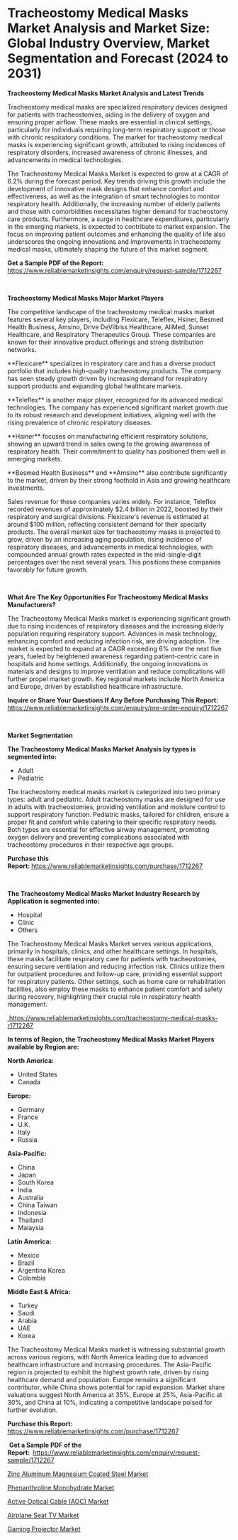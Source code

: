 <p><h1>Tracheostomy Medical Masks Market Analysis and Market Size: Global Industry Overview, Market Segmentation and Forecast (2024 to 2031)</h1></p><p><strong>Tracheostomy Medical Masks Market Analysis and Latest Trends</strong></p>
<p><p>Tracheostomy medical masks are specialized respiratory devices designed for patients with tracheostomies, aiding in the delivery of oxygen and ensuring proper airflow. These masks are essential in clinical settings, particularly for individuals requiring long-term respiratory support or those with chronic respiratory conditions. The market for tracheostomy medical masks is experiencing significant growth, attributed to rising incidences of respiratory disorders, increased awareness of chronic illnesses, and advancements in medical technologies.</p><p>The Tracheostomy Medical Masks Market is expected to grow at a CAGR of 6.2% during the forecast period. Key trends driving this growth include the development of innovative mask designs that enhance comfort and effectiveness, as well as the integration of smart technologies to monitor respiratory health. Additionally, the increasing number of elderly patients and those with comorbidities necessitates higher demand for tracheostomy care products. Furthermore, a surge in healthcare expenditures, particularly in the emerging markets, is expected to contribute to market expansion. The focus on improving patient outcomes and enhancing the quality of life also underscores the ongoing innovations and improvements in tracheostomy medical masks, ultimately shaping the future of this market segment.</p></p>
<p><strong>Get a Sample PDF of the Report:&nbsp;</strong> <a href="https://www.reliablemarketinsights.com/enquiry/request-sample/1712267?utm_campaign=1197&utm_medium=2&utm_source=Github&utm_content=ia&utm_term=30102024&utm_id=tracheostomy-medical-masks">https://www.reliablemarketinsights.com/enquiry/request-sample/1712267</a></p>
<p>&nbsp;</p>
<p><strong>Tracheostomy Medical Masks Major Market Players</strong></p>
<p><p>The competitive landscape of the tracheostomy medical masks market features several key players, including Flexicare, Teleflex, Hsiner, Besmed Health Business, Amsino, Drive DeVilbiss Healthcare, AliMed, Sunset Healthcare, and Respiratory Therapeutics Group. These companies are known for their innovative product offerings and strong distribution networks.</p><p>**Flexicare** specializes in respiratory care and has a diverse product portfolio that includes high-quality tracheostomy products. The company has seen steady growth driven by increasing demand for respiratory support products and expanding global healthcare markets. </p><p>**Teleflex** is another major player, recognized for its advanced medical technologies. The company has experienced significant market growth due to its robust research and development initiatives, aligning well with the rising prevalence of chronic respiratory diseases. </p><p>**Hsiner** focuses on manufacturing efficient respiratory solutions, showing an upward trend in sales owing to the growing awareness of respiratory health. Their commitment to quality has positioned them well in emerging markets.</p><p>**Besmed Health Business** and **Amsino** also contribute significantly to the market, driven by their strong foothold in Asia and growing healthcare investments.</p><p>Sales revenue for these companies varies widely. For instance, Teleflex recorded revenues of approximately $2.4 billion in 2022, boosted by their respiratory and surgical divisions. Flexicare's revenue is estimated at around $100 million, reflecting consistent demand for their specialty products. The overall market size for tracheostomy masks is projected to grow, driven by an increasing aging population, rising incidence of respiratory diseases, and advancements in medical technologies, with compounded annual growth rates expected in the mid-single-digit percentages over the next several years. This positions these companies favorably for future growth.</p></p>
<p>&nbsp;</p>
<p><strong>What Are The Key Opportunities For Tracheostomy Medical Masks Manufacturers?</strong></p>
<p><p>The Tracheostomy Medical Masks market is experiencing significant growth due to rising incidences of respiratory diseases and the increasing elderly population requiring respiratory support. Advances in mask technology, enhancing comfort and reducing infection risk, are driving adoption. The market is expected to expand at a CAGR exceeding 6% over the next five years, fueled by heightened awareness regarding patient-centric care in hospitals and home settings. Additionally, the ongoing innovations in materials and designs to improve ventilation and reduce complications will further propel market growth. Key regional markets include North America and Europe, driven by established healthcare infrastructure.</p></p>
<p><strong>Inquire or Share Your Questions If Any Before Purchasing This Report:</strong> <a href="https://www.reliablemarketinsights.com/enquiry/pre-order-enquiry/1712267?utm_campaign=1197&utm_medium=2&utm_source=Github&utm_content=ia&utm_term=30102024&utm_id=tracheostomy-medical-masks">https://www.reliablemarketinsights.com/enquiry/pre-order-enquiry/1712267</a></p>
<p>&nbsp;</p>
<p><strong>Market Segmentation</strong></p>
<p><strong>The Tracheostomy Medical Masks Market Analysis by types is segmented into:</strong></p>
<p><ul><li>Adult</li><li>Pediatric</li></ul></p>
<p><p>The tracheostomy medical masks market is categorized into two primary types: adult and pediatric. Adult tracheostomy masks are designed for use in adults with tracheostomies, providing ventilation and moisture control to support respiratory function. Pediatric masks, tailored for children, ensure a proper fit and comfort while catering to their specific respiratory needs. Both types are essential for effective airway management, promoting oxygen delivery and preventing complications associated with tracheostomy procedures in their respective age groups.</p></p>
<p><strong>Purchase this Report:&nbsp;</strong><a href="https://www.reliablemarketinsights.com/purchase/1712267?utm_campaign=1197&utm_medium=2&utm_source=Github&utm_content=ia&utm_term=30102024&utm_id=tracheostomy-medical-masks">https://www.reliablemarketinsights.com/purchase/1712267</a></p>
<p>&nbsp;</p>
<p><strong>The Tracheostomy Medical Masks Market Industry Research by Application is segmented into:</strong></p>
<p><ul><li>Hospital</li><li>Clinic</li><li>Others</li></ul></p>
<p><p>The Tracheostomy Medical Masks Market serves various applications, primarily in hospitals, clinics, and other healthcare settings. In hospitals, these masks facilitate respiratory care for patients with tracheostomies, ensuring secure ventilation and reducing infection risk. Clinics utilize them for outpatient procedures and follow-up care, providing essential support for respiratory patients. Other settings, such as home care or rehabilitation facilities, also employ these masks to enhance patient comfort and safety during recovery, highlighting their crucial role in respiratory health management.</p></p>
<p><a href="https://www.reliablemarketinsights.com/tracheostomy-medical-masks-r1712267?utm_campaign=1197&utm_medium=2&utm_source=Github&utm_content=ia&utm_term=30102024&utm_id=tracheostomy-medical-masks">&nbsp;https://www.reliablemarketinsights.com/tracheostomy-medical-masks-r1712267</a></p>
<p><strong>In terms of Region, the Tracheostomy Medical Masks Market Players available by Region are:</strong></p>
<p>
    <p> <strong> North America: </strong>
        <ul>
            <li>United States</li>
            <li>Canada</li>
        </ul>
        </p> 
    <p> <strong> Europe: </strong>
        <ul>
            <li>Germany</li>
            <li>France</li>
            <li>U.K.</li>
            <li>Italy</li>
            <li>Russia</li>
        </ul>
        </p> 
    <p> <strong> Asia-Pacific: </strong>
        <ul>
            <li>China</li>
            <li>Japan</li>
            <li>South Korea</li>
            <li>India</li>
            <li>Australia</li>
            <li>China Taiwan</li>
            <li>Indonesia</li>
            <li>Thailand</li>
            <li>Malaysia</li>
        </ul>
        </p> 
    <p> <strong> Latin America: </strong>
        <ul>
            <li>Mexico</li>
            <li>Brazil</li>
            <li>Argentina Korea</li>
            <li>Colombia</li>
        </ul>
        </p> 
    <p> <strong> Middle East & Africa: </strong>
        <ul>
            <li>Turkey</li>
            <li>Saudi</li>
            <li>Arabia</li>
            <li>UAE</li>
            <li>Korea</li>
        </ul>
    </p>
    </p>
<p><p>The Tracheostomy Medical Masks market is witnessing substantial growth across various regions, with North America leading due to advanced healthcare infrastructure and increasing procedures. The Asia-Pacific region is projected to exhibit the highest growth rate, driven by rising healthcare demand and population. Europe remains a significant contributor, while China shows potential for rapid expansion. Market share valuations suggest North America at 35%, Europe at 25%, Asia-Pacific at 30%, and China at 10%, indicating a competitive landscape poised for further evolution.</p></p>
<p><strong>Purchase this Report: </strong><a href="https://www.reliablemarketinsights.com/purchase/1712267?utm_campaign=1197&utm_medium=2&utm_source=Github&utm_content=ia&utm_term=30102024&utm_id=tracheostomy-medical-masks">https://www.reliablemarketinsights.com/purchase/1712267</a></p>
<p>&nbsp;<strong>Get a Sample PDF of the Report:&nbsp;&nbsp;</strong><a href="https://www.reliablemarketinsights.com/enquiry/request-sample/1712267?utm_campaign=1197&utm_medium=2&utm_source=Github&utm_content=ia&utm_term=30102024&utm_id=tracheostomy-medical-masks">https://www.reliablemarketinsights.com/enquiry/request-sample/1712267</a></p>
<p><strong></strong></p>
<p><p><a href="https://www.linkedin.com/pulse/zinc-aluminum-magnesium-coated-steel-market-outlook-complete-isnqf?utm_campaign=1197&utm_medium=2&utm_source=Github&utm_content=ia&utm_term=30102024&utm_id=tracheostomy-medical-masks">Zinc Aluminum Magnesium Coated Steel Market</a></p><p><a href="https://www.linkedin.com/pulse/phenanthroline-monohydrate-market-innovations-trends-comprehensive-ilomf?utm_campaign=1197&utm_medium=2&utm_source=Github&utm_content=ia&utm_term=30102024&utm_id=tracheostomy-medical-masks">Phenanthroline Monohydrate Market</a></p><p><a href="https://github.com/prosalinda88/Market-Research-Report-List-6/blob/main/active-optical-cable-aoc-market.md?utm_campaign=1197&utm_medium=2&utm_source=Github&utm_content=ia&utm_term=30102024&utm_id=tracheostomy-medical-masks">Active Optical Cable (AOC) Market</a></p><p><a href="https://www.linkedin.com/pulse/investment-opportunities-airplane-seat-tv-sector-risk-soxpf?utm_campaign=1197&utm_medium=2&utm_source=Github&utm_content=ia&utm_term=30102024&utm_id=tracheostomy-medical-masks">Airplane Seat TV Market</a></p><p><a href="https://www.linkedin.com/pulse/global-gaming-projector-market-trends-innovations-forward-looking-zeeof?utm_campaign=1197&utm_medium=2&utm_source=Github&utm_content=ia&utm_term=30102024&utm_id=tracheostomy-medical-masks">Gaming Projector Market</a></p></p>